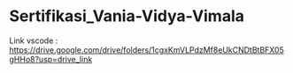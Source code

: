 # Sertifikasi_Vania-Vidya-Vimala
Link vscode : https://drive.google.com/drive/folders/1cgxKmVLPdzMf8eUkCNDtBtBFX05gHHo8?usp=drive_link
